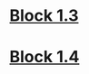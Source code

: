 # [Block 1.3](https://danilfedorov.github.io/)
# [Block 1.4](https://danilfedorov.github.io/menu.html)